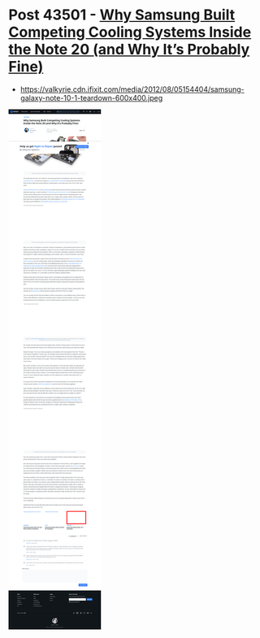 # Post 43501 - [Why Samsung Built Competing Cooling Systems Inside the Note 20 (and Why It&#8217;s Probably Fine)](https://www.ifixit.com/News/43501/why-samsung-built-competing-cooling-systems-inside-the-note-20-and-why-its-probably-fine)

- https://valkyrie.cdn.ifixit.com/media/2012/08/05154404/samsung-galaxy-note-10-1-teardown-600x400.jpeg

![screencap](screenshots/620f6b3d-5b8c-4667-837f-575377f44ccb.png)
